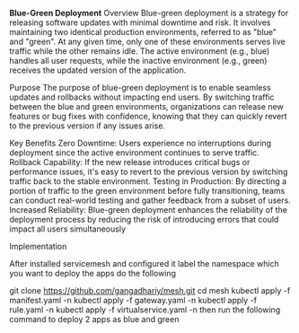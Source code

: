 __Blue-Green Deployment__
Overview
Blue-green deployment is a strategy for releasing software updates with minimal downtime and risk. It involves maintaining two identical production environments, referred to as "blue" and "green". At any given time, only one of these environments serves live traffic while the other remains idle. The active environment (e.g., blue) handles all user requests, while the inactive environment (e.g., green) receives the updated version of the application.

Purpose
The purpose of blue-green deployment is to enable seamless updates and rollbacks without impacting end users. By switching traffic between the blue and green environments, organizations can release new features or bug fixes with confidence, knowing that they can quickly revert to the previous version if any issues arise.

Key Benefits
Zero Downtime: Users experience no interruptions during deployment since the active environment continues to serve traffic.
Rollback Capability: If the new release introduces critical bugs or performance issues, it's easy to revert to the previous version by switching traffic back to the stable environment.
Testing in Production: By directing a portion of traffic to the green environment before fully transitioning, teams can conduct real-world testing and gather feedback from a subset of users.
Increased Reliability: Blue-green deployment enhances the reliability of the deployment process by reducing the risk of introducing errors that could impact all users simultaneously

Implementation

After installed servicemesh and configured it label the namespace which you want to deploy the apps
do the following

git clone https://github.com/gangadhariy/mesh.git
cd mesh
kubectl apply -f manifest.yaml -n <namespace>
kubectl apply -f gateway.yaml -n <namespace>
kubectl apply -f rule.yaml    -n <namespace>
kubectl apply -f virtualservice.yaml -n <namespace>
then run the following command to deploy 2 apps as blue and green 
